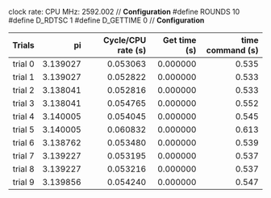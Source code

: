 clock rate:
CPU MHz:             2592.002
// **Configuration**
#define ROUNDS 10
#define D_RDTSC 1
#define D_GETTIME 0
// **Configuration**

| Trials | pi | Cycle/CPU rate (s) | Get time (s) | time command (s) |
|-:|-:|-:|-:|-:|
| trial 0 |  3.139027 | 0.053063 | 0.000000 | 0.535 |
| trial 1 |  3.139027 | 0.052822 | 0.000000 | 0.533 |
| trial 2 |  3.138041 | 0.052816 | 0.000000 | 0.533 |
| trial 3 |  3.138041 | 0.054765 | 0.000000 | 0.552 |
| trial 4 |  3.140005 | 0.054045 | 0.000000 | 0.545 |
| trial 5 |  3.140005 | 0.060832 | 0.000000 | 0.613 |
| trial 6 |  3.138762 | 0.053480 | 0.000000 | 0.539 |
| trial 7 |  3.139227 | 0.053195 | 0.000000 | 0.537 |
| trial 8 |  3.139227 | 0.053216 | 0.000000 | 0.537 |
| trial 9 |  3.139856 | 0.054240 | 0.000000 | 0.547 |
